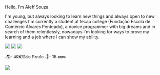  Hello, I'm Aleff Souza
 
I'm young, but always looking to learn new things and always open to new challenges
I'm currently a student at fecap college (Fundação Escola de Comércio Àlvares Penteado), a novice programmer with big dreams and in search of them relentlessly, nowadays I'm looking for ways to prove my learning and a job where I can show my ability.
 
 <a href="https://www.linkedin.com/in/guilherme-de-amorim-medeiros-2019341ba/">
 <img src="https://img.shields.io/badge/LinkedIn-0077B5?style=for-the-badge&logo=linkedin&logoColor=white"/></a> 
<a href="mailto:aleffaluisio@gmail.com?subject=oláAleff/">
 <img src="https://img.shields.io/badge/Gmail-D14836?style=for-the-badge&logo=gmail&logoColor=white"/></a>
<a href="https://www.instagram.com/aleffsouzaa_/">
 <img src="https://img.shields.io/badge/Instagram-e2725b?style=for-the-badge&logo=Instagram&logoColor=white"/></a>
 
.🌎- 𝓑𝓡/𝕊𝕒̃𝕠 ℙ𝕒𝕦𝕝𝕠
.📌- 18 𝖆𝖓𝖔𝖘


<img src= ![image](https://user-images.githubusercontent.com/64615837/152620736-4a73ab23-6c11-4dd0-95f3-493512ff61eb.png)
/>
